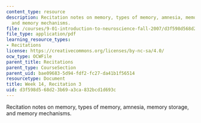 ```yaml
---
content_type: resource
description: Recitation notes on memory, types of memory, amnesia, memory storage,
  and memory mechanisms.
file: /courses/9-01-introduction-to-neuroscience-fall-2007/d3f598d568d23b69a3ca832bcd1d693c_wk14_hand120507.pdf
file_type: application/pdf
learning_resource_types:
- Recitations
license: https://creativecommons.org/licenses/by-nc-sa/4.0/
ocw_type: OCWFile
parent_title: Recitations
parent_type: CourseSection
parent_uid: bae09683-5d94-fdf2-fc27-da41b1f56514
resourcetype: Document
title: Week 14, Recitation 3
uid: d3f598d5-68d2-3b69-a3ca-832bcd1d693c
---
```

Recitation notes on memory, types of memory, amnesia, memory storage, and memory mechanisms.